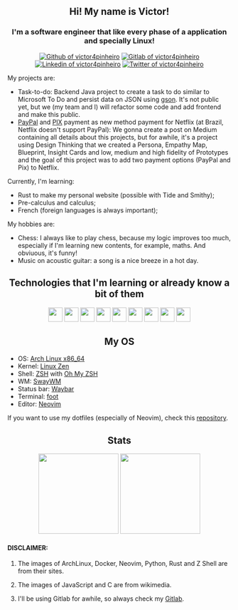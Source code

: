 <h2 align="center">Hi! My name is Victor!</h2>
<h3 align="center">I'm a software engineer that like every phase of a application and specially Linux!</h3>

<div align="center">

<a href="https://github.com/victor4pinheiro"><img alt="Github of victor4pinheiro" src="https://img.shields.io/badge/GitHub-100000?style=for-the-badge&logo=github&logoColor=white"></a>
<a href="https://gitlab.com/victor4pinheiro"><img alt="Gitlab of victor4pinheiro" src="https://img.shields.io/badge/GitLab-330F63?style=for-the-badge&logo=gitlab&logoColor=white"></a>
<a href="https://www.linkedin.com/in/victor-4-pinheiro"><img alt="Linkedin of victor4pinheiro" src="https://img.shields.io/badge/LinkedIn-0077B5?style=for-the-badge&logo=linkedin&logoColor=white"></a>
<a href="https://twitter.com/victor4pinheiro"><img alt="Twitter of victor4pinheiro" src="https://img.shields.io/badge/Twitter-1DA1F2?style=for-the-badge&logo=twitter&logoColor=white"></a>

</div>

My projects are:
* Task-to-do: Backend Java project to create a task to do similar to Microsoft To Do and persist data on JSON using [gson](https://github.com/google/gson). It's not public yet, but we (my team and I) will refactor some code and add frontend and make this public.
* [PayPal](https://www.paypal.com) and [PIX](https://www.bcb.gov.br/estabilidadefinanceira/pix) payment as new method payment for Netflix (at Brazil, Netflix doesn't support PayPal): We gonna create a post on Medium containing all details about this projects, but for awhile, it's a project using Design Thinking that we created a Persona, Empathy Map, Blueprint, Insight Cards and low, medium and high fidelity of Prototypes and the goal of this project was to add two payment options (PayPal and Pix) to Netflix.

Currently, I'm learning:
* Rust to make my personal website (possible with Tide and Smithy);
* Pre-calculus and calculus;
* French (foreign languages is always important);

My hobbies are:
* Chess: I always like to play chess, because my logic improves too much, especially if I'm learning new contents, for example, maths. And obviuous, it's funny!
* Music on acoustic guitar: a song is a nice breeze in a hot day.

<h2 align="center">Technologies that I'm learning or already know a bit of them</h2>
<div align="center">
<img src="https://github.com/victor4pinheiro/victor4pinheiro/blob/main/images/240px-JavaScript-logo.png" height="32">
<img src="https://github.com/victor4pinheiro/victor4pinheiro/blob/main/images/C.png" height="32">
<img src="https://github.com/victor4pinheiro/victor4pinheiro/blob/main/images/Neovim-logo.svg.png" height="32">
<img src="https://github.com/victor4pinheiro/victor4pinheiro/blob/main/images/Z_Shell_Logo_Color_Horizontal.png" height="32">
<img src="https://github.com/victor4pinheiro/victor4pinheiro/blob/main/images/arhclinux.png" height="32">
<img src="https://github.com/victor4pinheiro/victor4pinheiro/blob/main/images/horizontal-logo-monochromatic-white.png" height="32">
<img src="https://github.com/victor4pinheiro/victor4pinheiro/blob/main/images/linux.png" height="32">
<img src="https://github.com/victor4pinheiro/victor4pinheiro/blob/main/images/python-logo-generic.png" height="32">
<img src="https://github.com/victor4pinheiro/victor4pinheiro/blob/main/images/rust-logo-64x64-blk.png" height="32">
</div>

<h2 align="center">My OS</h2>

* OS: [Arch Linux x86_64](https://archlinux.org/)
* Kernel: [Linux Zen](https://github.com/zen-kernel/zen-kernel)
* Shell: [ZSH](https://www.zsh.org/) with [Oh My ZSH](https://ohmyz.sh/)
* WM: [SwayWM](https://swaywm.org/)
* Status bar: [Waybar](https://github.com/Alexays/Waybar)
* Terminal: [foot](https://codeberg.org/dnkl/foot)
* Editor: [Neovim](https://neovim.io/)

If you want to use my dotfiles (especially of Neovim), check this [repository](https://github.com/victor4pinheiro/dotfiles).

<h2 align="center">Stats</h2>

<div align="center">
  <img height="180em" src="https://github-readme-stats-victor4pinheiro.vercel.app/api?username=victor4pinheiro&show_icons=true&theme=aura">
  <img height="180em" src="https://github-readme-stats-victor4pinheiro.vercel.app/api/top-langs/?username=victor4pinheiro&layout=compact&langs_count=7&theme=aura">
</div>


<h4>DISCLAIMER:</h4>

1. The images of ArchLinux, Docker, Neovim, Python, Rust and Z Shell are from their sites.

2. The images of JavaScript and C are from wikimedia.

3. I'll be using Gitlab for awhile, so always check my [Gitlab](https://gitlab.com/victor4pinheiro).
